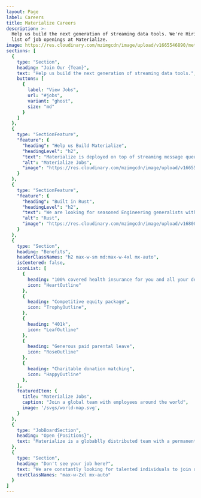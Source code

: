```yaml
---
layout: Page
label: Careers
title: Materialize Careers
description: >-
  Help us build the next generation of streaming data tools. We're Hiring! See a
  list of job openings at Materialize.
image: https://res.cloudinary.com/mzimgcdn/image/upload/v1665546890/meta-careers.webp
sections: [
  {
    type: "Section",
    heading: "Join Our {Team}",
    text: "Help us build the next generation of streaming data tools.",
    buttons: [
      {
        label: "View Jobs",
        url: "#jobs",
        variant: "ghost",
        size: "md"
      }
    ]
  },
  {
    type: "SectionFeature",
    "feature": {
      "heading": "Help us Build Materialize",
      "headingLevel": "h2",
      "text": "Materialize is deployed on top of streaming message queues, like Apache Kafka, and allows users to specify arbitrary SQL views on top of their queues and query those views instantly. Stream processing software like Kafka has greatly improved the end-to-end latency of moving messages around in real time, but today there’s no good solution for making use of that data easily.\n\nMaterialize brings the user-facing simplicity of SQL views – for arbitrary SQL queries, not just a SQL-inspired minimal language – to the streaming data ecosystem.",
      "alt": "Materialize Jobs",
      "image": "https://res.cloudinary.com/mzimgcdn/image/upload/v1665546890/team-1.webp"
    }
  }, 
  {
    type: "SectionFeature",
    "feature": {
      "heading": "Built in Rust",
      "headingLevel": "h2",
      "text": "We are looking for seasoned Engineering generalists with extensive experience leading technical architecture and who are proficient in Rust, C++, Java, or functional programming languages. It’s vital to also have experience working with large data sets, distributed systems, and backend development, as well as an interest in developing software in Rust.\n",
      "alt": "Rust",
      "image": "https://res.cloudinary.com/mzimgcdn/image/upload/v1680890749/rust.jpg"
    }
  },
  {
    type: "Section",
    heading: "Benefits",
    headerClassNames: "h2 max-w-sm md:max-w-4xl mx-auto",
    isCentered: false,
    iconList: [
      {
        heading: "100% covered health insurance for you and all your dependents",
        icon: "HeartOutline"
      },
      {
        heading: "Competitive equity package",
        icon: "TrophyOutline",
      },
      {
        heading: "401k",
        icon: "LeafOutline" 
      },
      {
        heading: "Generous paid parental leave",
        icon: "RoseOutline"
      },
      {
        heading: "Charitable donation matching",
        icon: "HappyOutline"
      },
    ],
    featuredItem: {
      title: "Materialize Jobs",
      caption: "Join a global team with employees around the world",
      image: '/svgs/world-map.svg',
    }
  },
  {
    type: "JobBoardSection",
    heading: "Open {Positions}",
    text: "Materialize is a globablly distributed team with a permanent office in NYC. All roles are open to applicants in NYC and remote unless otherwise noted.",
  },
  {
    type: "Section",
    heading: "Don't see your job here?",
    text: "We are constantly looking for talented individuals to join our team. Reach out to us at [jobs@materialize.com](mailto:jobs@materialize.com)",
    textClassNames: "max-w-2xl mx-auto"
  }
]
---
```

